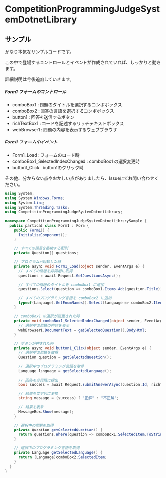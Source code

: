 ﻿# CompetitionProgrammingJudgeSystemDotnetLibrary

## サンプル

かなり本気なサンプルコードです。

この中で登場するコントロールとイベントが作成されていれば、しっかりと動きます。

詳細説明は今後追加していきます。

##### Form1 フォームのコントロール
- comboBox1 : 問題のタイトルを選択するコンボボックス
- comboBox2 : 回答の言語を選択するコンボボックス
- button1 : 回答を送信するボタン
- richTextBox1 : コードを記述するリッチテキストボックス
- webBrowser1 : 問題の内容を表示するウェブブラウザ

##### Form1 フォームのイベント
- Form1_Load : フォームのロード時
- comboBox1_SelectedIndexChanged : comboBox1 の選択変更時
- button1_Click : button1のクリック時

その他、分からない点やおかしい点がありましたら、Issueにてお問い合わせください。

```csharp
using System;
using System.Windows.Forms;
using System.Linq;
using System.Threading.Tasks;
using CompetitionProgrammingJudgeSystemDotnetLibrary;

namespace CompetitionProgrammingJudgeSystemDotnetLibrarySample {
  public partical class Form1 : Form {
    public Form1() {
      InitializeComponent();
    }

    // すべての問題を格納する配列
    private Question[] questions;

    // プログラムが起動した時
    private async void Form1_Load(object sender, EventArgs e) {
      // すべての問題を非同期に取得
      questions = await Request.GetQuestionsAsync();

      // すべての問題のタイトルを comboBox1 に追加
      questions.Select(question => comboBox1.Items.Add(question.Title));

      // すべてのプログラミング言語を comboBox2 に追加
      typeof(Language).GetEnumNames().Select(language => comboBox2.Items.Add(language));
    }

    // comboBox1 の選択が変更された時
    private void comboBox1_SelectedIndexChanged(object sender, EventArgs e) {
      // 選択中の問題の内容を表示
      webBrowser1.DocumentText = getSelectedQuestion().BodyHtml;
    }

    // ボタンが押された時
    private async void button1_Click(object sender, EventArgs e) {
      // 選択中の問題を取得
      Question question = getSelectedQuestion();

      // 選択中のプログラミング言語を取得
      Language language = getSelectedLanguage();
		
      // 回答を非同期に提出
      bool success = await Request.SubmitAnswerAsync(question.Id, richTextBox1.Text, language);

      // 結果を文字列に変換
      string message = (success) ? "正解" : "不正解";

      // 結果を表示
      MessageBox.Show(message);
    }

    // 選択中の問題を取得
    private Question getSelectedQuestion() {
      return questions.Where(question => comboBox1.SelectedItem.ToString() == question.Title).FIrst();
    }

    // 選択中のプログラミング言語を取得
    private Language getSelectedLanguage() {
      return (Language)comboBox2.SelectedItem;
    }
  }
}
```